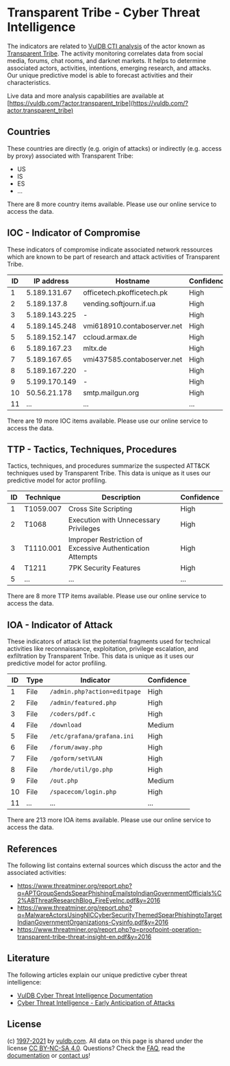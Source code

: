 # Transparent Tribe - Cyber Threat Intelligence

The indicators are related to [VulDB CTI analysis](https://vuldb.com/?doc.cti) of the actor known as [Transparent Tribe](https://vuldb.com/?actor.transparent_tribe). The activity monitoring correlates data from social media, forums, chat rooms, and darknet markets. It helps to determine associated actors, activities, intentions, emerging research, and attacks. Our unique predictive model is able to forecast activities and their characteristics.

Live data and more analysis capabilities are available at [https://vuldb.com/?actor.transparent_tribe](https://vuldb.com/?actor.transparent_tribe)

## Countries

These countries are directly (e.g. origin of attacks) or indirectly (e.g. access by proxy) associated with Transparent Tribe:

* US
* IS
* ES
* ...

There are 8 more country items available. Please use our online service to access the data.

## IOC - Indicator of Compromise

These indicators of compromise indicate associated network ressources which are known to be part of research and attack activities of Transparent Tribe.

ID | IP address | Hostname | Confidence
-- | ---------- | -------- | ----------
1 | 5.189.131.67 | officetech.pkofficetech.pk | High
2 | 5.189.137.8 | vending.softjourn.if.ua | High
3 | 5.189.143.225 | - | High
4 | 5.189.145.248 | vmi618910.contaboserver.net | High
5 | 5.189.152.147 | ccloud.armax.de | High
6 | 5.189.167.23 | mltx.de | High
7 | 5.189.167.65 | vmi437585.contaboserver.net | High
8 | 5.189.167.220 | - | High
9 | 5.199.170.149 | - | High
10 | 50.56.21.178 | smtp.mailgun.org | High
11 | ... | ... | ...

There are 19 more IOC items available. Please use our online service to access the data.

## TTP - Tactics, Techniques, Procedures

Tactics, techniques, and procedures summarize the suspected ATT&CK techniques used by Transparent Tribe. This data is unique as it uses our predictive model for actor profiling.

ID | Technique | Description | Confidence
-- | --------- | ----------- | ----------
1 | T1059.007 | Cross Site Scripting | High
2 | T1068 | Execution with Unnecessary Privileges | High
3 | T1110.001 | Improper Restriction of Excessive Authentication Attempts | High
4 | T1211 | 7PK Security Features | High
5 | ... | ... | ...

There are 8 more TTP items available. Please use our online service to access the data.

## IOA - Indicator of Attack

These indicators of attack list the potential fragments used for technical activities like reconnaissance, exploitation, privilege escalation, and exfiltration by Transparent Tribe. This data is unique as it uses our predictive model for actor profiling.

ID | Type | Indicator | Confidence
-- | ---- | --------- | ----------
1 | File | `/admin.php?action=editpage` | High
2 | File | `/admin/featured.php` | High
3 | File | `/coders/pdf.c` | High
4 | File | `/download` | Medium
5 | File | `/etc/grafana/grafana.ini` | High
6 | File | `/forum/away.php` | High
7 | File | `/goform/setVLAN` | High
8 | File | `/horde/util/go.php` | High
9 | File | `/out.php` | Medium
10 | File | `/spacecom/login.php` | High
11 | ... | ... | ...

There are 213 more IOA items available. Please use our online service to access the data.

## References

The following list contains external sources which discuss the actor and the associated activities:

* https://www.threatminer.org/report.php?q=APTGroupSendsSpearPhishingEmailstoIndianGovernmentOfficials%C2%ABThreatResearchBlog_FireEyeInc.pdf&y=2016
* https://www.threatminer.org/report.php?q=MalwareActorsUsingNICCyberSecurityThemedSpearPhishingtoTargetIndianGovernmentOrganizations-Cysinfo.pdf&y=2016
* https://www.threatminer.org/report.php?q=proofpoint-operation-transparent-tribe-threat-insight-en.pdf&y=2016

## Literature

The following articles explain our unique predictive cyber threat intelligence:

* [VulDB Cyber Threat Intelligence Documentation](https://vuldb.com/?doc.cti)
* [Cyber Threat Intelligence - Early Anticipation of Attacks](https://www.scip.ch/en/?labs.20201022)

## License

(c) [1997-2021](https://vuldb.com/?doc.changelog) by [vuldb.com](https://vuldb.com/?doc.about). All data on this page is shared under the license [CC BY-NC-SA 4.0](https://creativecommons.org/licenses/by-nc-sa/4.0/). Questions? Check the [FAQ](https://vuldb.com/?doc.faq), read the [documentation](https://vuldb.com/?doc) or [contact us](https://vuldb.com/?contact)!

